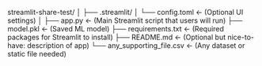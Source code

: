 streamlit-share-test/
│
├── .streamlit/
│   └── config.toml            ← (Optional UI settings)
│
├── app.py                     ← (Main Streamlit script that users will run)
├── model.pkl                  ← (Saved ML model)
├── requirements.txt           ← (Required packages for Streamlit to install)
├── README.md                  ← (Optional but nice-to-have: description of app)
└── any_supporting_file.csv    ← (Any dataset or static file needed)
